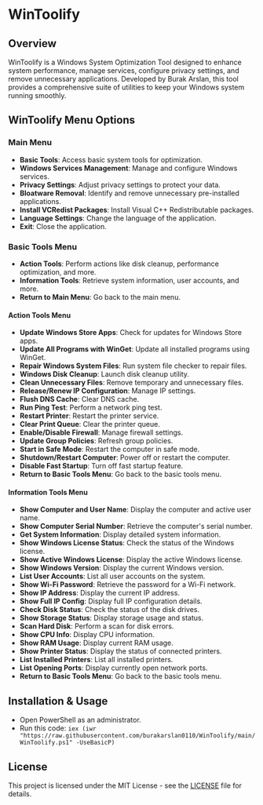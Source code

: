# WinToolify

## Overview
WinToolify is a Windows System Optimization Tool designed to enhance system performance, manage services, configure privacy settings, and remove unnecessary applications. Developed by Burak Arslan, this tool provides a comprehensive suite of utilities to keep your Windows system running smoothly.

## WinToolify Menu Options

### Main Menu
- **Basic Tools**: Access basic system tools for optimization.
- **Windows Services Management**: Manage and configure Windows services.
- **Privacy Settings**: Adjust privacy settings to protect your data.
- **Bloatware Removal**: Identify and remove unnecessary pre-installed applications.
- **Install VCRedist Packages**: Install Visual C++ Redistributable packages.
- **Language Settings**: Change the language of the application.
- **Exit**: Close the application.

### Basic Tools Menu
- **Action Tools**: Perform actions like disk cleanup, performance optimization, and more.
- **Information Tools**: Retrieve system information, user accounts, and more.
- **Return to Main Menu**: Go back to the main menu.

#### Action Tools Menu
- **Update Windows Store Apps**: Check for updates for Windows Store apps.
- **Update All Programs with WinGet**: Update all installed programs using WinGet.
- **Repair Windows System Files**: Run system file checker to repair files.
- **Windows Disk Cleanup**: Launch disk cleanup utility.
- **Clean Unnecessary Files**: Remove temporary and unnecessary files.
- **Release/Renew IP Configuration**: Manage IP settings.
- **Flush DNS Cache**: Clear DNS cache.
- **Run Ping Test**: Perform a network ping test.
- **Restart Printer**: Restart the printer service.
- **Clear Print Queue**: Clear the printer queue.
- **Enable/Disable Firewall**: Manage firewall settings.
- **Update Group Policies**: Refresh group policies.
- **Start in Safe Mode**: Restart the computer in safe mode.
- **Shutdown/Restart Computer**: Power off or restart the computer.
- **Disable Fast Startup**: Turn off fast startup feature.
- **Return to Basic Tools Menu**: Go back to the basic tools menu.

#### Information Tools Menu
- **Show Computer and User Name**: Display the computer and active user name.
- **Show Computer Serial Number**: Retrieve the computer's serial number.
- **Get System Information**: Display detailed system information.
- **Show Windows License Status**: Check the status of the Windows license.
- **Show Active Windows License**: Display the active Windows license.
- **Show Windows Version**: Display the current Windows version.
- **List User Accounts**: List all user accounts on the system.
- **Show Wi-Fi Password**: Retrieve the password for a Wi-Fi network.
- **Show IP Address**: Display the current IP address.
- **Show Full IP Config**: Display full IP configuration details.
- **Check Disk Status**: Check the status of the disk drives.
- **Show Storage Status**: Display storage usage and status.
- **Scan Hard Disk**: Perform a scan for disk errors.
- **Show CPU Info**: Display CPU information.
- **Show RAM Usage**: Display current RAM usage.
- **Show Printer Status**: Display the status of connected printers.
- **List Installed Printers**: List all installed printers.
- **List Opening Ports**: Display currently open network ports.
- **Return to Basic Tools Menu**: Go back to the basic tools menu.

## Installation & Usage
- Open PowerShell as an administrator.
- Run this code: `iex (iwr "https://raw.githubusercontent.com/burakarslan0110/WinToolify/main/WinToolify.ps1" -UseBasicP)`

## License
This project is licensed under the MIT License - see the [LICENSE](LICENSE) file for details. 
